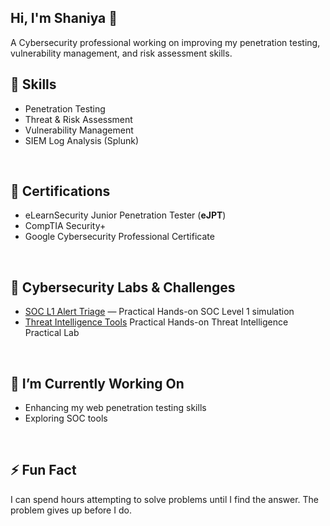 ## Hi, I'm Shaniya 👋

A Cybersecurity professional working on improving my penetration testing, vulnerability management, and risk assessment skills.

## 🔹 Skills
- Penetration Testing
- Threat & Risk Assessment
- Vulnerability Management
- SIEM Log Analysis (Splunk)
  
<br> <!-- Adds extra space -->


## 📜 Certifications
- eLearnSecurity Junior Penetration Tester (**eJPT**)
- CompTIA Security+
- Google Cybersecurity Professional Certificate
  
<br> <!-- Adds extra space -->


## 🧠 Cybersecurity Labs & Challenges
- [SOC L1 Alert Triage](https://github.com/ShaniyaS13/SOC-L1-Alert-Triage-Writeup/blob/main/SOC-L1-Alert-Triage-README.md) — Practical Hands-on SOC Level 1 simulation
- [Threat Intelligence Tools](https://github.com/ShaniyaS13/SOC-Labs/blob/main/Threat-Intelligence-Tools-README.md) Practical Hands-on Threat Intelligence Practical Lab
  
<br> <!-- Adds extra space -->


## 🔭 I’m Currently Working On
- Enhancing my web penetration testing skills
- Exploring SOC tools
  
<br> <!-- Adds extra space -->


## ⚡ Fun Fact
I can spend hours attempting to solve problems until I find the answer. The problem gives up before I do.

<br> <!-- Adds extra space -->


<!--
**ShaniyaS13/ShaniyaS13** is a ✨ _special_ ✨ repository because its `README.md` (this file) appears on your GitHub profile.

Here are some ideas to get you started:

- 🔭 I’m currently working on ...
- 🌱 I’m currently learning ...
- 📂 Cybersecurity Projects ...
- 👯 I’m looking to collaborate on ...
- 🤔 I’m looking for help with ...
- 💬 Ask me about ...
- 📫 How to reach me: ...
- 😄 Pronouns: ...
- ⚡ Fun fact: ...
-->
